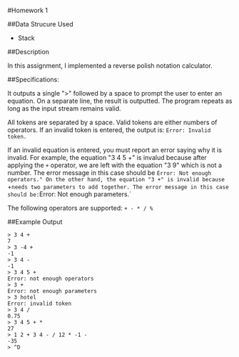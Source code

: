#Homework 1

##Data Strucure Used
* Stack

##Description

In this assignment, I implemented a reverse polish notation calculator.

##Specifications:

It outputs a single ">" followed by a space to prompt the user to enter an equation. On a separate line, the result is outputted. The program repeats as long as the input stream remains valid.

All tokens are separated by a space. Valid tokens are either numbers of operators. If an invalid token is entered, the output is: `Error: Invalid token.`

If an invalid equation is entered, you must report an error saying why it is invalid. For example, the equation "3 4 5 +" is invalud because after applying the `+` operator, we are left with the equation "3 9" which is not a number. The error message in this case should be `Error: Not enough operators." On the other hand, the equation "3 +" is invalid because `+` needs two parameters to add together. The error message in this case should be: `Error: Not enough parameters.`

The following operators are supported: `+ - * / %`

##Example Output

```
> 3 4 +
7
> 3 -4 +
-1
> 3 4 -
-1
> 3 4 5 +
Error: not enough operators
> 3 +
Error: not enough parameters
> 3 hotel
Error: invalid token
> 3 4 /
0.75
> 3 4 5 + *
27
> 1 2 + 3 4 - / 12 * -1 -
-35
> ^D
```
